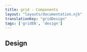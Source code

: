```yaml
---
title: grid - Components
layout: "layouts/documentation.njk"
translationKey: "gridDesign"
tags: ['gridEN', 'design']
---
```


## Design